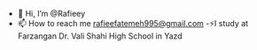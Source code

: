 - 👋 Hi, I’m @Rafieey
- 📫 How to reach me rafieefatemeh995@gmail.com‏
-⚡I study at Farzangan Dr. Vali Shahi High School in Yazd
<!---
Rafieey/Rafieey is a ✨ special ✨ repository because its `README.md` (this file) appears on your GitHub profile.
You can click the Preview link to take a look at your changes.
--->
